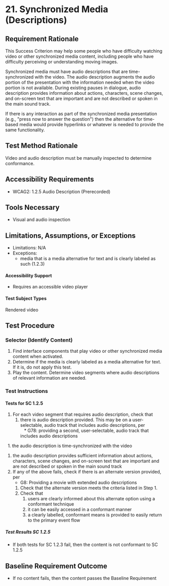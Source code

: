 # 21. Synchronized Media (Descriptions)

## Requirement Rationale
This Success Criterion may help some people who have difficulty watching video or other synchronized media content, including people who have difficulty perceiving or understanding moving images.

Synchronized media must have audio descriptions that are time-synchronized with the video. The audio description augments the audio portion of the presentation with the information needed when the video portion is not available. During existing pauses in dialogue, audio description provides information about actions, characters, scene changes, and on-screen text that are important and are not described or spoken in the main sound track.

If there is any interaction as part of the synchronized media presentation (e.g., "press now to answer the question") then the alternative for time-based media would provide hyperlinks or whatever is needed to provide the same functionality.

## Test Method Rationale
Video and audio description must be manually inspected to determine conformance.

## Accessibility Requirements
* WCAG2: 1.2.5 Audio Description (Prerecorded)

## Tools Necessary
* Visual and audio inspection
    
## Limitations, Assumptions, or Exceptions
* Limitations: N/A
* Exceptions: 
    * media that is a media alternative for text and is clearly labeled as such (1.2.3)

#### Accessibility Support
* Requires an accessible video player

#### Test Subject Types 
Rendered video

## Test Procedure
### Selector (Identify Content)
1. Find interface components that play video or other synchronized media content when activated.
2. Determine if the media is clearly labeled as a media alternative for text. If it is, do not apply this test.
3. Play the content. Determine video segments where audio descriptions of relevant information are needed.

### Test Instructions

#### Tests for SC 1.2.5
1. For each video segment that requires audio description, check that
   1. there is audio description provided. This may be on a user-selectable, audio track that includes audio descriptions, per   
   * G78: providing a second, user-selectable, audio track that includes audio descriptions
   
   1. the audio description is time-synchronized with the video
   1. the audio description provides sufficient information about actions, characters, scene changes, and on-screen text that are important and are not described or spoken in the main sound track
2. If any of the above fails, check if there is an alternate version provided, per
   * G8: Providing a movie with extended audio descriptions
   1. Check that the alternate version meets the criteria listed in Step 1.
   1. Check that 
      1. users are clearly informed about this alternate option using a conformant technique
      1. it can be easily accessed in a conformant manner
      1. a clearly labelled, conformant means is provided to easily return to the primary event flow

##### Test Results SC 1.2.5
* If both tests for SC 1.2.3 fail, then the content is not conformant to SC 1.2.5

## Baseline Requirement Outcome
* If no content fails, then the content passes the Baseline Requirement

